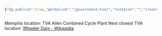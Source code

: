 ```yaml
---
{"dg-publish":true,"permalink":"/government/tva/","noteIcon":"","created":"2025-07-07T14:23:44.611-05:00"}
---
```


Memphis location: TVA Allen Combined Cycle Plant
Next closest TVA location: [Wheeler Dam - Wikipedia](https://en.wikipedia.org/wiki/Wheeler_Dam)
